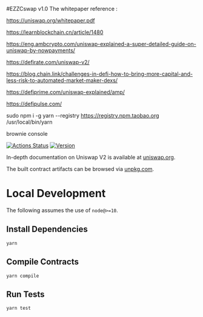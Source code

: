 #EZZCswap v1.0 
The whitepaper reference :

https://uniswap.org/whitepaper.pdf

https://learnblockchain.cn/article/1480

https://eng.ambcrypto.com/uniswap-explained-a-super-detailed-guide-on-uniswap-by-nowpayments/

https://defirate.com/uniswap-v2/

https://blog.chain.link/challenges-in-defi-how-to-bring-more-capital-and-less-risk-to-automated-market-maker-dexs/

https://defiprime.com/uniswap-explained/amp/

https://defipulse.com/

sudo npm i -g yarn --registry https://registry.npm.taobao.org
/usr/local/bin/yarn

brownie console


[![Actions Status](https://github.com/Uniswap/uniswap-v2-core/workflows/CI/badge.svg)](https://github.com/Uniswap/uniswap-v2-core/actions)
[![Version](https://img.shields.io/npm/v/@uniswap/v2-core)](https://www.npmjs.com/package/@uniswap/v2-core)

In-depth documentation on Uniswap V2 is available at [uniswap.org](https://uniswap.org/docs).

The built contract artifacts can be browsed via [unpkg.com](https://unpkg.com/browse/@uniswap/v2-core@latest/).

# Local Development

The following assumes the use of `node@>=10`.

## Install Dependencies

`yarn`

## Compile Contracts

`yarn compile`

## Run Tests

`yarn test`

